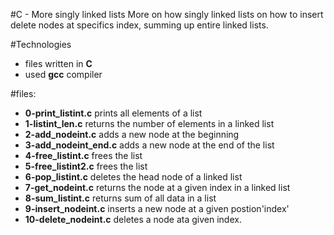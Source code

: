 #C - More singly linked lists
More on how singly linked lists on how to insert delete nodes at specifics index, summing up entire linked lists.

#Technologies
+ files written in **C** 
+ used **gcc** compiler

#files:
+ **0-print_listint.c** prints all elements of a list
+ **1-listint_len.c** returns the number of elements in a linked list
+ **2-add_nodeint.c** adds a new node at the beginning
+ **3-add_nodeint_end.c** adds a new node at the end of the list
+ **4-free_listint.c** frees the list 
+ **5-free_listint2.c** frees the list
+ **6-pop_listint.c** deletes the head node of a linked list
+ **7-get_nodeint.c** returns the node at a given index in a linked list
+ **8-sum_listint.c** returns sum of all data in a list
+ **9-insert_nodeint.c** inserts a new node at a given postion'index'
+ **10-delete_nodeint.c** deletes a node ata given index.
